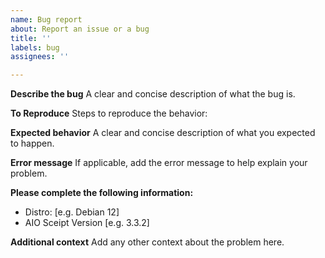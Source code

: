 ```yaml
---
name: Bug report
about: Report an issue or a bug
title: ''
labels: bug
assignees: ''

---
```


**Describe the bug**
A clear and concise description of what the bug is.

**To Reproduce**
Steps to reproduce the behavior:

**Expected behavior**
A clear and concise description of what you expected to happen.

**Error message**
If applicable, add the error message to help explain your problem.

**Please complete the following information:**
 - Distro: [e.g. Debian 12]
 - AIO Sceipt Version [e.g. 3.3.2]

**Additional context**
Add any other context about the problem here.
